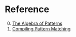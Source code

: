 # Reference

0. [The Algebra of Patterns](https://arxiv.org/abs/2504.18920)
0. [Compiling Pattern Matching](https://compiler.club/compiling-pattern-matching/)

